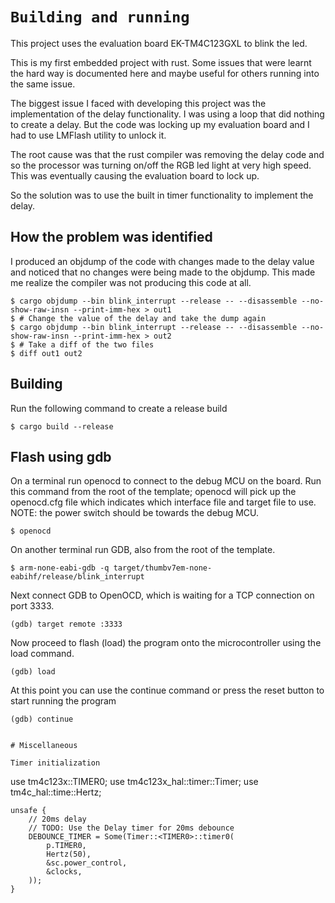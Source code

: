 # `Building and running`

This project uses the evaluation board EK-TM4C123GXL to blink the led.

This is my first embedded project with rust. 
Some issues that were learnt the hard way is documented here and maybe useful for others running into the same issue.

The biggest issue I faced with developing this project was the implementation of the delay functionality.
I was using a loop that did nothing to create a delay. But the code was locking up my evaluation board and I had to use LMFlash utility to unlock it.

The root cause was that the rust compiler was removing the delay code and so the processor was turning on/off the RGB led light at very high speed.
This was eventually causing the evaluation board to lock up.

So the solution was to use the built in timer functionality to implement the delay.

## How the problem was identified

I produced an objdump of the code with changes made to the delay value and noticed that no changes were being made to the objdump. This made me realize the compiler was not producing this code at all.

``` console
$ cargo objdump --bin blink_interrupt --release -- --disassemble --no-show-raw-insn --print-imm-hex > out1
$ # Change the value of the delay and take the dump again
$ cargo objdump --bin blink_interrupt --release -- --disassemble --no-show-raw-insn --print-imm-hex > out2
$ # Take a diff of the two files
$ diff out1 out2
```

## Building

Run the following command to create a release build

``` console
$ cargo build --release
```

## Flash using gdb

On a terminal run openocd to connect to the debug MCU on the board. Run this command from the root of the template; openocd will pick up the openocd.cfg file which indicates which interface file and target file to use.
NOTE: the power switch should be towards the debug MCU.

``` console
$ openocd
```

On another terminal run GDB, also from the root of the template.

``` console
$ arm-none-eabi-gdb -q target/thumbv7em-none-eabihf/release/blink_interrupt
```

Next connect GDB to OpenOCD, which is waiting for a TCP connection on port 3333.

``` console
(gdb) target remote :3333
```

Now proceed to flash (load) the program onto the microcontroller using the load command.

``` console
(gdb) load
```

At this point you can use the continue command or press the reset button to start running the program

``` console
(gdb) continue


# Miscellaneous

Timer initialization

```
use tm4c123x::TIMER0;
use tm4c123x_hal::timer::Timer;
use tm4c_hal::time::Hertz;

    unsafe {
        // 20ms delay
        // TODO: Use the Delay timer for 20ms debounce
        DEBOUNCE_TIMER = Some(Timer::<TIMER0>::timer0(
            p.TIMER0,
            Hertz(50),
            &sc.power_control,
            &clocks,
        ));
    }
```
